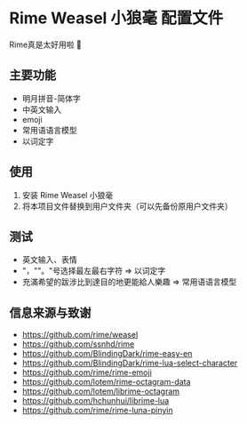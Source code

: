 # Rime Weasel 小狼毫 配置文件
Rime真是太好用啦 🥰
## 主要功能
+  明月拼音-简体字
+  中英文输入
+  emoji
+  常用语语言模型
+  以词定字
## 使用
1. 安装 Rime Weasel 小狼毫
2. 将本项目文件替换到用户文件夹（可以先备份原用户文件夹）
## 测试
+ 英文输入、表情
+ "，""。"号选择最左最右字符 => 以词定字
+ 充滿希望的跋涉比到達目的地更能給人樂趣 => 常用语语言模型
## 信息来源与致谢
+  https://github.com/rime/weasel
+  https://github.com/ssnhd/rime
+  https://github.com/BlindingDark/rime-easy-en
+  https://github.com/BlindingDark/rime-lua-select-character
+  https://github.com/rime/rime-emoji
+  https://github.com/lotem/rime-octagram-data
+  https://github.com/lotem/librime-octagram
+  https://github.com/hchunhui/librime-lua
+  https://github.com/rime/rime-luna-pinyin